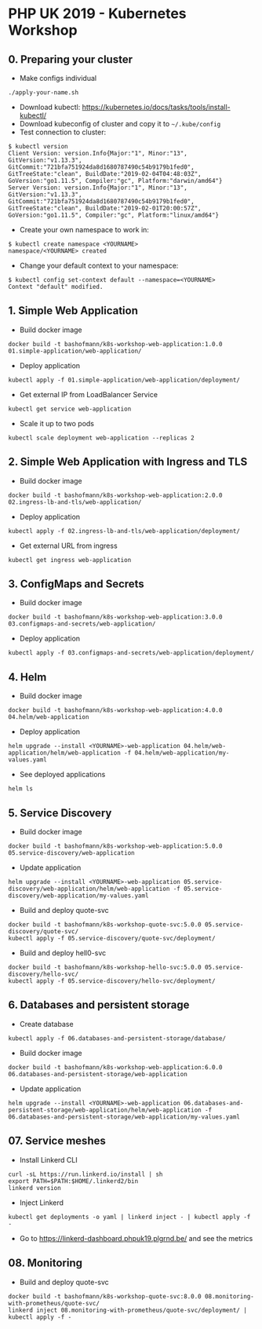 # PHP UK 2019 - Kubernetes Workshop

## 0. Preparing your cluster

* Make configs individual
```
./apply-your-name.sh
```
* Download kubectl: https://kubernetes.io/docs/tasks/tools/install-kubectl/
* Download kubeconfig of cluster and copy it to `~/.kube/config`
* Test connection to cluster:
```
$ kubectl version
Client Version: version.Info{Major:"1", Minor:"13", GitVersion:"v1.13.3", GitCommit:"721bfa751924da8d1680787490c54b9179b1fed0", GitTreeState:"clean", BuildDate:"2019-02-04T04:48:03Z", GoVersion:"go1.11.5", Compiler:"gc", Platform:"darwin/amd64"}
Server Version: version.Info{Major:"1", Minor:"13", GitVersion:"v1.13.3", GitCommit:"721bfa751924da8d1680787490c54b9179b1fed0", GitTreeState:"clean", BuildDate:"2019-02-01T20:00:57Z", GoVersion:"go1.11.5", Compiler:"gc", Platform:"linux/amd64"}
```
* Create your own namespace to work in:
```
$ kubectl create namespace <YOURNAME>
namespace/<YOURNAME> created
```
* Change your default context to your namespace:
```
$ kubectl config set-context default --namespace=<YOURNAME>
Context "default" modified.
```

## 1. Simple Web Application

* Build docker image
```
docker build -t bashofmann/k8s-workshop-web-application:1.0.0 01.simple-application/web-application/
```
* Deploy application
```
kubectl apply -f 01.simple-application/web-application/deployment/
```
* Get external IP from LoadBalancer Service
```
kubectl get service web-application
```
* Scale it up to two pods
```
kubectl scale deployment web-application --replicas 2
```

## 2. Simple Web Application with Ingress and TLS

* Build docker image
```
docker build -t bashofmann/k8s-workshop-web-application:2.0.0 02.ingress-lb-and-tls/web-application/
```
* Deploy application
```
kubectl apply -f 02.ingress-lb-and-tls/web-application/deployment/
```
* Get external URL from ingress
```
kubectl get ingress web-application
```

## 3. ConfigMaps and Secrets

* Build docker image
```
docker build -t bashofmann/k8s-workshop-web-application:3.0.0 03.configmaps-and-secrets/web-application/
```
* Deploy application
```
kubectl apply -f 03.configmaps-and-secrets/web-application/deployment/
```

## 4. Helm

* Build docker image
```
docker build -t bashofmann/k8s-workshop-web-application:4.0.0 04.helm/web-application
```
* Deploy application
```
helm upgrade --install <YOURNAME>-web-application 04.helm/web-application/helm/web-application -f 04.helm/web-application/my-values.yaml
```
* See deployed applications
```
helm ls
```

## 5. Service Discovery

* Build docker image
```
docker build -t bashofmann/k8s-workshop-web-application:5.0.0 05.service-discovery/web-application
```
* Update application
```
helm upgrade --install <YOURNAME>-web-application 05.service-discovery/web-application/helm/web-application -f 05.service-discovery/web-application/my-values.yaml
```
* Build and deploy quote-svc
```
docker build -t bashofmann/k8s-workshop-quote-svc:5.0.0 05.service-discovery/quote-svc/
kubectl apply -f 05.service-discovery/quote-svc/deployment/
```
* Build and deploy hell0-svc
```
docker build -t bashofmann/k8s-workshop-hello-svc:5.0.0 05.service-discovery/hello-svc/
kubectl apply -f 05.service-discovery/hello-svc/deployment/
```

## 6. Databases and persistent storage

* Create database
```
kubectl apply -f 06.databases-and-persistent-storage/database/
```
* Build docker image
```
docker build -t bashofmann/k8s-workshop-web-application:6.0.0 06.databases-and-persistent-storage/web-application
```
* Update application
```
helm upgrade --install <YOURNAME>-web-application 06.databases-and-persistent-storage/web-application/helm/web-application -f 06.databases-and-persistent-storage/web-application/my-values.yaml
```

## 07. Service meshes

* Install Linkerd CLI

```
curl -sL https://run.linkerd.io/install | sh
export PATH=$PATH:$HOME/.linkerd2/bin
linkerd version
```

* Inject Linkerd
```
kubectl get deployments -o yaml | linkerd inject - | kubectl apply -f -
```

* Go to https://linkerd-dashboard.phpuk19.plgrnd.be/ and see the metrics

## 08. Monitoring

* Build and deploy quote-svc
```
docker build -t bashofmann/k8s-workshop-quote-svc:8.0.0 08.monitoring-with-prometheus/quote-svc/
linkerd inject 08.monitoring-with-prometheus/quote-svc/deployment/ | kubectl apply -f -
```
